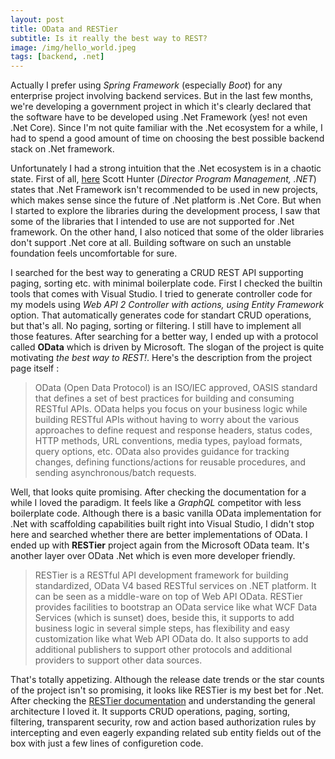 ```yaml
---
layout: post
title: OData and RESTier
subtitle: Is it really the best way to REST?
image: /img/hello_world.jpeg
tags: [backend, .net]
---
```


Actually I prefer using *Spring Framework* (especially *Boot*) for any enterprise project involving backend services. But in the last few months, we're developing a government project in which it's clearly declared that the software have to be developed using .Net Framework (yes! not even .Net Core). Since I'm not quite familiar with the .Net ecosystem for a while, I had to spend a good amount of time on choosing the best possible backend stack on .Net framework. 

Unfortunately I had a strong intuition that the .Net ecosystem is in a chaotic state. First of all, [here](https://devblogs.microsoft.com/dotnet/net-core-is-the-future-of-net/) Scott Hunter (*Director Program Management, .NET*) states that .Net Framework isn't recommended to be used in new projects, which makes sense since the future of .Net platform is .Net Core. But when I started to explore the libraries during the development process, I saw that some of the libraries that I intended to use are not supported for .Net framework. On the other hand, I also noticed that some of the older libraries don't support .Net core at all. Building software on such an unstable foundation feels uncomfortable for sure.

I searched for the best way to generating a CRUD REST API supporting paging, sorting etc. with minimal boilerplate code. First I checked the builtin tools that comes with Visual Studio. I tried to generate controller code for my models using *Web API 2 Controller with actions, using Entity Framework* option. That automatically generates code for standart CRUD operations, but that's all. No paging, sorting or filtering. I still have to implement all those features. After searching for a better way, I ended up with a protocol called **OData** which is driven by Microsoft. The slogan of the project is quite motivating *the best way to REST!*. Here's the description from the project page itself : 

> OData (Open Data Protocol) is an ISO/IEC approved, OASIS standard that defines a set of best practices for building and consuming RESTful APIs. OData helps you focus on your business logic while building RESTful APIs without having to worry about the various approaches to define request and response headers, status codes, HTTP methods, URL conventions, media types, payload formats, query options, etc. OData also provides guidance for tracking changes, defining functions/actions for reusable procedures, and sending asynchronous/batch requests.

Well, that looks quite promising. After checking the documentation for a while I loved the paradigm. It feels like a *GraphQL* competitor with less boilerplate code. Although there is a basic vanilla OData implementation for .Net with scaffolding capabilities built right into Visual Studio, I didn't stop here and searched whether there are better implementations of OData. I ended up with **RESTier** project again from the Microsoft OData team. It's another layer over OData .Net which is even more developer friendly. 

> RESTier is a RESTful API development framework for building standardized, OData V4 based RESTful services on .NET platform. It can be seen as a middle-ware on top of Web API OData. RESTier provides facilities to bootstrap an OData service like what WCF Data Services (which is sunset) does, beside this, it supports to add business logic in several simple steps, has flexibility and easy customization like what Web API OData do. It also supports to add additional publishers to support other protocols and additional providers to support other data sources.

That's totally appetizing. Although the release date trends or the star counts of the project isn't so promising, it looks like RESTier is my best bet for .Net. After checking the [RESTier documentation](http://odata.github.io/RESTier/) and understanding the general architecture I loved it. It supports CRUD operations, paging, sorting, filtering, transparent security, row and action based authorization rules by intercepting and even eagerly expanding related sub entity fields out of the box with just a few lines of configuretion code.
